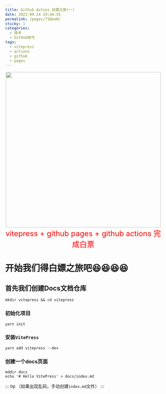 ```yaml
---
title: Github Actios 白嫖之旅(一)
date: 2021-09-24 19:44:55
permalink: /pages/710ee0/
sticky: 1
categories:
  - 技术
  - GitHub技巧
tags:
  - vitepress
  - actions
  - github
  - pages
---
```


<p align="center">
  <img src="https://githubs1.zhizhu.video/images/image-20210924200301539.png" width="500">
    <br/>
  <font size='5' color="red">vitepress + github pages + github actions 完成白票</font>
</p>

<!-- more -->

# 开始我们得白嫖之旅吧:laughing::laughing::laughing::laughing:

## 首先我们创建Docs文档仓库

``` shell
mkdir vitepress && cd vitepress
```

### 初始化项目

``` shell
yarn init
```

### 安装`VitePress`

``` shell
yarn add vitepress --dev
```

### 创建一个docs页面

``` shell
mddir docs
echo '# Hello VitePress' > docs/index.md
```
::: tip
（如果出现乱码，手动创建`index.md`文件）
:::

